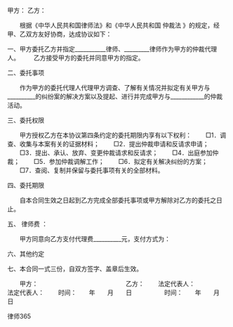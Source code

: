 
 甲方：
 乙方：
 
 　　根据《中华人民共和国律师法》和《中华人民共和国
仲裁法
》的规定，经甲、乙双方友好协商，达成协议如下：
 
 一、甲方委托乙方并指定___________律师、_________律师作为甲方的仲裁代理人。
 　　乙方接受甲方的委托并同意甲方的指定。
 
 二、委托事项
 
 　　作为甲方的委托代理人代理甲方调查、了解有关情况并拟定有关甲方与__________的纠纷案的解决方案以及提起、进行并完成甲方与____________的仲裁活动。
 
 三、委托权限
 
 　　甲方授权乙方在本协议第四条约定的委托期限内享有以下权利：
 　　□1．调查、收集与本案有关的证据材料；
 　　□2．提出仲裁申请和反请求申请；
 　　□3．提出、承认、放弃、变更仲裁请求和反请求；
 　　□4．出庭参加仲裁；
 　　□5．参加仲裁调解工作；
 　　□6．拟定有关解决纠纷的方案；
 　　□7．查阅、复制并保留与委托事项有关的全部材料。
 
 
 四、委托期限
 
 　　自本合同生效之日起到乙方完成全部委托事项或甲方解除对乙方的委托之日止。
 
 五、
律师费
：
 
 　　甲方同意向乙方支付代理费__________元，支付方式为：
 
 六、其他约定
 
 七、本合同一式三份，自双方签字、盖章后生效。
 
 　　甲方：　　　　　　　　　　　　　　 乙方：
 　　法定代表人：　　　　　　　　　　　 法定代表人：
 　　时间：　　年　　月　　日　　　　　 时间：　　年　　月　　日




 
律师365






 


 

 
 
 
 
 
  


  
 

  


  


  
 
 
 
 

